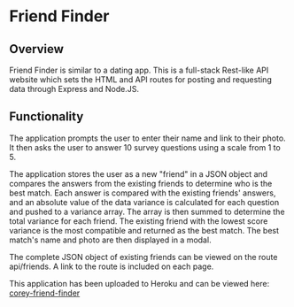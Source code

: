 # Friend Finder

## Overview
Friend Finder is similar to a dating app.  This is a full-stack Rest-like API website which sets the HTML and API routes for posting and requesting data through Express and Node.JS. 

## Functionality
The application prompts the user to enter their name and link to their photo.  It then asks the user to answer 10 survey questions using a scale from 1 to 5.  

The application stores the user as a new "friend" in a JSON object and compares the answers from the existing friends to determine who is the best match.   Each answer is compared with the existing friends' answers, and an absolute value of the data variance is calculated for each question and pushed to a variance array.  The array is then summed to determine the total variance for each friend.  The existing friend with the lowest score variance is the most compatible and returned as the best match.  The best match's name and photo are then displayed in a modal.

The complete JSON object of existing friends can be viewed on the route api/friends. A link to the route is included on each page.

This application has been uploaded to Heroku and can be viewed here: [corey-friend-finder](https://github.com/coreybrooks/friend-finder)
